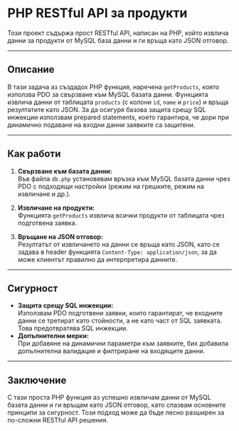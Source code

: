 # PHP RESTful API за продукти

Този проект съдържа прост RESTful API, написан на PHP, който извлича данни за продукти от MySQL база данни и ги връща като JSON отговор.

---

## Описание

В тази задача аз създадох PHP функция, наречена `getProducts`, която използва PDO за свързване към MySQL базата данни. Функцията извлича данни от таблицата `products` (с колони `id`, `name` и `price`) и връща резултатите като JSON. За да осигуря базова защита срещу SQL инжекции използвам prepared statements, което гарантира, че дори при динамично подаване на входни данни заявките са защитени.

---

## Как работи

1. **Свързване към базата данни:**  
   Във файла `db.php` установявам връзка към MySQL базата данни чрез PDO с подходящи настройки (режим на грешките, режим на извличане и др.).

2. **Извличане на продукти:**  
   Функцията `getProducts` извлича всички продукти от таблицата чрез подготвена заявка.

3. **Връщане на JSON отговор:**  
   Резултатът от извличането на данни се връща като JSON, като се задава  в header функцията `Content-Type: application/json`, за да може клиентът правилно да интерпретира данните.

---

## Сигурност

- **Защита срещу SQL инжекции:**  
  Използвам PDO подготвени заявки, които гарантират, че входните данни се третират като стойности, а не като част от SQL заявката. Това предотвратява SQL инжекции.
- **Допълнителни мерки:**  
  При добавяне на динамични параметри към заявките, бих добавила
   допълнителна валидация и филтриране на входящите данни.

---

## Заключение

С тази проста PHP функция аз успешно извличам данни от MySQL базата данни и ги връщам като JSON отговор, като спазвам основните принципи за сигурност. Този подход може да бъде лесно разширен за по-сложни RESTful API решения.
